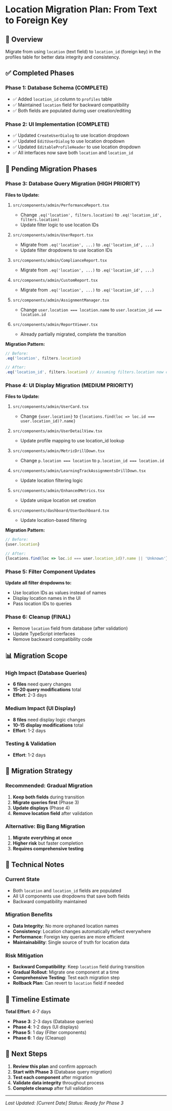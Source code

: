 # Location Migration Plan: From Text to Foreign Key

## 🎯 Overview
Migrate from using `location` (text field) to `location_id` (foreign key) in the profiles table for better data integrity and consistency.

## ✅ Completed Phases

### Phase 1: Database Schema (COMPLETE)
- ✅ Added `location_id` column to `profiles` table
- ✅ Maintained `location` field for backward compatibility
- ✅ Both fields are populated during user creation/editing

### Phase 2: UI Implementation (COMPLETE)
- ✅ Updated `CreateUserDialog` to use location dropdown
- ✅ Updated `EditUserDialog` to use location dropdown
- ✅ Updated `EditableProfileHeader` to use location dropdown
- ✅ All interfaces now save both `location` and `location_id`

## 🔄 Pending Migration Phases

### Phase 3: Database Query Migration (HIGH PRIORITY)
**Files to Update:**
1. `src/components/admin/PerformanceReport.tsx`
   - Change `.eq('location', filters.location)` to `.eq('location_id', filters.location)`
   - Update filter logic to use location IDs

2. `src/components/admin/UserReport.tsx`
   - Migrate from `.eq('location', ...)` to `.eq('location_id', ...)`
   - Update filter dropdowns to use location IDs

3. `src/components/admin/ComplianceReport.tsx`
   - Migrate from `.eq('location', ...)` to `.eq('location_id', ...)`

4. `src/components/admin/CustomReport.tsx`
   - Migrate from `.eq('location', ...)` to `.eq('location_id', ...)`

5. `src/components/admin/AssignmentManager.tsx`
   - Change `user.location === location.name` to `user.location_id === location.id`

6. `src/components/admin/ReportViewer.tsx`
   - Already partially migrated, complete the transition

**Migration Pattern:**
```typescript
// Before:
.eq('location', filters.location)

// After:
.eq('location_id', filters.location) // Assuming filters.location now contains location ID
```

### Phase 4: UI Display Migration (MEDIUM PRIORITY)
**Files to Update:**
1. `src/components/admin/UserCard.tsx`
   - Change `{user.location}` to `{locations.find(loc => loc.id === user.location_id)?.name}`

2. `src/components/admin/UserDetailView.tsx`
   - Update profile mapping to use location_id lookup

3. `src/components/admin/MetricDrillDown.tsx`
   - Change `p.location === location` to `p.location_id === location.id`

4. `src/components/admin/LearningTrackAssignmentsDrillDown.tsx`
   - Update location filtering logic

5. `src/components/admin/EnhancedMetrics.tsx`
   - Update unique location set creation

6. `src/components/dashboard/UserDashboard.tsx`
   - Update location-based filtering

**Migration Pattern:**
```typescript
// Before:
{user.location}

// After:
{locations.find(loc => loc.id === user.location_id)?.name || 'Unknown'}
```

### Phase 5: Filter Component Updates
**Update all filter dropdowns to:**
- Use location IDs as values instead of names
- Display location names in the UI
- Pass location IDs to queries

### Phase 6: Cleanup (FINAL)
- Remove `location` field from database (after validation)
- Update TypeScript interfaces
- Remove backward compatibility code

## 📊 Migration Scope

### High Impact (Database Queries)
- **6 files** need query changes
- **15-20 query modifications** total
- **Effort**: 2-3 days

### Medium Impact (UI Display)
- **8 files** need display logic changes
- **10-15 display modifications** total
- **Effort**: 1-2 days

### Testing & Validation
- **Effort**: 1-2 days

## 🎯 Migration Strategy

### Recommended: Gradual Migration
1. **Keep both fields** during transition
2. **Migrate queries first** (Phase 3)
3. **Update displays** (Phase 4)
4. **Remove location field** after validation

### Alternative: Big Bang Migration
1. **Migrate everything at once**
2. **Higher risk** but faster completion
3. **Requires comprehensive testing**

## 🔧 Technical Notes

### Current State
- Both `location` and `location_id` fields are populated
- All UI components use dropdowns that save both fields
- Backward compatibility maintained

### Migration Benefits
- **Data Integrity**: No more orphaned location names
- **Consistency**: Location changes automatically reflect everywhere
- **Performance**: Foreign key queries are more efficient
- **Maintainability**: Single source of truth for location data

### Risk Mitigation
- **Backward Compatibility**: Keep `location` field during transition
- **Gradual Rollout**: Migrate one component at a time
- **Comprehensive Testing**: Test each migration step
- **Rollback Plan**: Can revert to `location` field if needed

## 📅 Timeline Estimate

**Total Effort**: 4-7 days
- **Phase 3**: 2-3 days (Database queries)
- **Phase 4**: 1-2 days (UI displays)
- **Phase 5**: 1 day (Filter components)
- **Phase 6**: 1 day (Cleanup)

## 🚀 Next Steps

1. **Review this plan** and confirm approach
2. **Start with Phase 3** (Database query migration)
3. **Test each component** after migration
4. **Validate data integrity** throughout process
5. **Complete cleanup** after full validation

---
*Last Updated: [Current Date]*
*Status: Ready for Phase 3*

